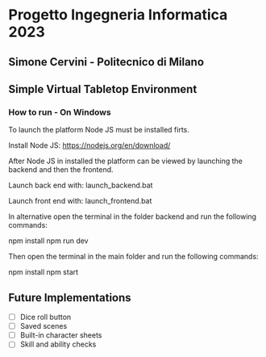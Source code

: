 # Progetto Ingegneria Informatica 2023

## Simone Cervini - Politecnico di Milano

## Simple Virtual Tabletop Environment

### How to run - On Windows

To launch the platform Node JS must be installed firts.

Install Node JS: https://nodejs.org/en/download/

After Node JS in installed the platform can be viewed by launching the backend and then the frontend.

Launch back end with: launch_backend.bat

Launch front end with: launch_frontend.bat

In alternative open the terminal in the folder backend and run the following commands:

npm install
npm run dev

Then open the terminal in the main folder and run the following commands:

npm install
npm start


## Future Implementations

 - [ ] Dice roll button
 - [ ] Saved scenes
 - [ ] Built-in character sheets
 - [ ] Skill and ability checks